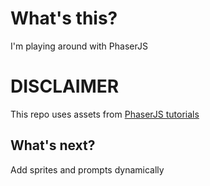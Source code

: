 # What's this?
I'm playing around with PhaserJS

# DISCLAIMER
This repo uses assets from [PhaserJS tutorials](http://phaser.io)

## What's next?
Add sprites and prompts dynamically
